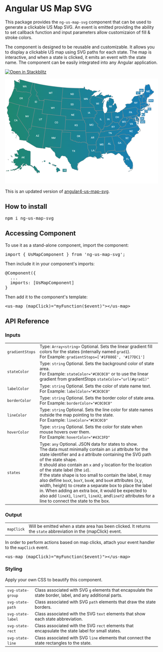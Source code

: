 # Angular US Map SVG

This package provides the `ng-us-map-svg` component that can be used to generate a clickable US Map SVG.  An event is emitted providing the ability to set callback function and input parameters allow customizaion of fill & stroke colors. 

The component is designed to be reusable and customizable. It allows you to display a clickable US map using SVG paths for each state. The map is interactive, and when a state is clicked, it emits an event with the state name. The component can be easily integrated into any Angular application.

[![Open in Stackblitz](https://developer.stackblitz.com/img/open_in_stackblitz.svg)](https://stackblitz.com/github/pothoven/angular-us-map-svg)

![usmap](/src/assets/screenshot.png)

This is an updated version of [angular4-us-map-svg](https://github.com/bharat20185/angular4-us-map-svg).

## How to install

<pre>npm i ng-us-map-svg</pre>

## Accessing Component

To use it as a stand-alone component, import the component:

<pre>import { UsMapComponent } from 'ng-us-map-svg';</pre>

Then include it in your component's imports:

<pre>
@Component({
  ...
  imports: [UsMapComponent]
}
</pre>

Then add it to the component's template:
<pre>&lt;us-map (mapClick)="myFunction($event)"&gt;&lt;/us-map&gt;</pre>

## API Reference

### Inputs

|||
|-|-|
| `gradientStops`  | Type: `Array<string>` Optional. Sets the linear gradient fill colors for the states (internally named `grad1`).<br>For Example: `gradientStops=['#1F886E', '#177DC1']`     |
| `stateColor`     | Type: `string` Optional. Sets the background color of state area.<br>For Example: `stateColor="#C0C0C0"` or to use the linear gradient from gradientStops `stateColor="url(#grad1)"` |
| `labelColor`     | Type: `string` Optional. Sets the color of state name text.<br>For Example: `labelColor="#C0C0C0"`       |
| `borderColor`    | Type: `string` Optional. Sets the border color of state area.<br>For Example: `borderColor="#C0C0C0"`     |
| `lineColor`      | Type: `string` Optional. Sets the line color for state names outside the map pointing to the state.<br>For Example: `lineColor="#C0C0C0"`     |
| `hoverColor`     | Type: `string` Optional. Sets the color for state when mouse hovers over them.<br>For Example: `hoverColor="#43C3FD"`     |
| `states`     | Type: `any` Optional. JSON data for states to show.<br>The data must minimally contain an `id` attribute for the state identifier and a `d` attribute containing the SVG path of the state shape.<br>It should also contain an `x` and `y` location for the location of the state label (the `id`).<br>If the state shape is too small to contain the label, it may also define `boxX`, `boxY`, `boxW`, and `boxH` attributes (x,y, width, height) to create a separate box to place the label in. When adding an extra box, it would be expected to also add `lineX1`, `lineY1`, `lineX2`, and`lineY2` attributes for a line to connect the state to the box.       |


### Output

|||
|-|-|
| `mapClick`  | Will be emitted when a state area has been clicked. It returns the `state` abbreviation in the (mapClick) event. |

In order to perform actions based on map clicks, attach your event handler to the `mapClick` event.

<pre>&lt;us-map (mapClick)="myFunction($event)"&gt;&lt;/us-map&gt;</pre>

### Styling

Apply your own CSS to beautify this component.

|||
|-|-|
| `svg-state-group`  | Class associated with SVG `g` elements that encapsulate the state border, label, and any additional parts. |
| `svg-state-path`   | Class associated with SVG `path` elements that draw the state borders. |
| `svg-state-label`  | Class associated with the SVG `text` elements that show each state abbreviation.  |
| `svg-state-rect`   | Class associated with the SVG `rect` elements that encapsulate the state label for small states. |
| `svg-state-line`   | Class associated with SVG `line` elements that connect the state rectangles to the state. |


